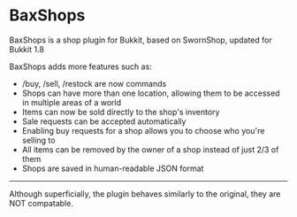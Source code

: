BaxShops
=========

BaxShops is a shop plugin for Bukkit, based on SwornShop, updated for Bukkit 1.8

BaxShops adds more features such as:
* /buy, /sell, /restock are now commands
* Shops can have more than one location, allowing them to be accessed in multiple areas of a world
* Items can now be sold directly to the shop's inventory
* Sale requests can be accepted automatically
* Enabling buy requests for a shop allows you to choose who you're selling to
* All items can be removed by the owner of a shop instead of just 2/3 of them
* Shops are saved in human-readable JSON format

---
Although superficially, the plugin behaves similarly to the original, they are NOT compatable.

